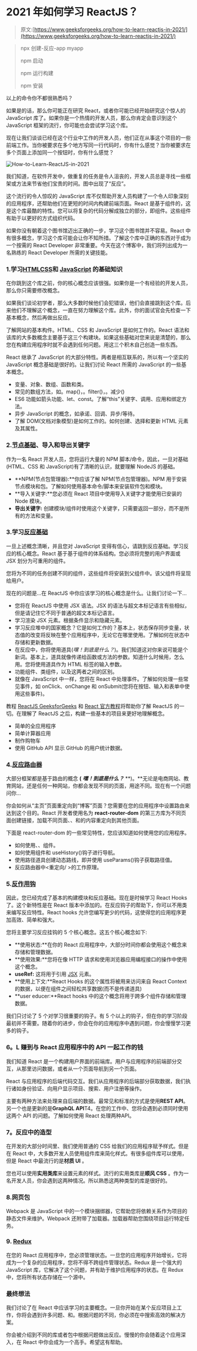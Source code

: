 # 2021 年如何学习 ReactJS？

> 原文:[https://www.geeksforgeeks.org/how-to-learn-reactjs-in-2021/](https://www.geeksforgeeks.org/how-to-learn-reactjs-in-2021/)

> npx 创建-反应-app myapp
> 
> npm 启动
> 
> npm 运行构建
> 
> npm 安装

以上的命令你不都很熟悉吗？

如果是的话，那么你可能正在研究 React，或者你可能已经开始研究这个惊人的 JavaScript 库了。如果你是一个热情的开发人员，那么你肯定会意识到这个 JavaScript 框架的流行，你可能也会尝试学习这个库。

现在让我们谈谈已经在这个行业中工作的开发人员，他们正在从事这个项目的一些前端工作。当你被要求在多个地方写同一行代码时，你有什么感觉？当你被要求在多个页面上添加同一个按钮时，你有什么感觉？

![How-to-Learn-ReactJS-in-2021](img/72be4d584f50912ea4a84819c0e6d299.png)

我们知道，在软件开发中，做重复的任务是令人沮丧的，开发人员总是寻找一些框架或方法来节省他们宝贵的时间。图中出现了“反应”。

这个流行的令人惊叹的 JavaScript 库不仅帮助开发人员构建了一个令人印象深刻的应用程序，还帮助他们在更短的时间内构建前端页面。React 是基于组件的，这是这个库最酷的特性。您可以将复杂的代码分解成独立的部分，即组件。这些组件有助于以更好的方式组织代码。

如果你没有朝着这个图书馆迈出正确的一步，学习这个图书馆并不容易。React 中有很多概念，学习这个库可能会让你不知所措。了解这个库中正确的东西对于成为一个按需的 React Developer 非常重要。今天在这个博客中，我们将列出成为一名熟练的 React Developer 所需的关键技能。

### 1.学习[HTML](https://www.geeksforgeeks.org/html-tutorials/)[CSS](https://www.geeksforgeeks.org/css-tutorials/)和 [JavaScript](https://www.geeksforgeeks.org/javascript-tutorial/) 的基础知识

在你跳到这个库之前，你的核心概念应该很强。如果你是一个有经验的开发人员，那么你只需要修改概念。

如果我们谈论初学者，那么大多数时候他们会犯错误，他们会直接跳到这个库。后来他们不理解这个概念，一直在努力理解这个库。此外，你的面试官会先检查一下基本概念，然后再做出反应。

了解网站的基本构件。HTML、CSS 和 JavaScript 是如何工作的。React 语法和该库的大多数概念主要基于这三个构建块。如果这些基础对您来说是清楚的，那么您在构建应用程序时就不会遇到任何问题。用这三个积木自己创造一些东西。

React 继承了 JavaScript 的大部分特性。两者是相互联系的，所以有一个坚实的 JavaScript 概念基础是很好的。让我们讨论 React 所需的 JavaScript 的一些基本概念。

*   变量、对象、数组、函数和类。
*   常见的数组方法，如。map()，。filter()，。减少()
*   ES6 功能如箭头功能、let、const。了解“this”关键字、调用、应用和绑定方法。
*   异步 JavaScript 的概念，如承诺、回调、异步/等待。
*   了解 DOM(文档对象模型)是如何工作的。如何创建、选择和更新 HTML 元素及其属性。

### 2.[节点基础](https://www.geeksforgeeks.org/introduction-to-nodejs/)、导入和导出关键字

作为一名 React 开发人员，您将运行大量的 NPM 脚本/命令，因此，一旦对基础(HTML、CSS 和 JavaScript)有了清晰的认识，就要理解 NodeJS 的基础。

*   **NPM(节点包管理器):**你应该了解 NPM(节点包管理器)。NPM 用于安装节点模块和包。了解如何使用基本命令/脚本来安装软件包和模块。
*   **导入关键字:**您必须在 React 项目中使用导入关键字才能使用已安装的 Node 模块。
*   **导出关键字:** 创建模块/组件时使用这个关键字，只需要返回一部分，而不是所有的方法和变量。

### 3.学习[反应基础](https://www.geeksforgeeks.org/reactjs/)

一旦上述概念清晰，并且您对 JavaScript 变得有信心，请跳到反应基础。学习反应的核心概念。React 基于基于组件的体系结构。您必须将完整的用户界面或 JSX 划分为可重用的组件。

您将为不同的任务创建不同的组件，这些组件将安装到父组件中。该父组件将呈现给用户。

现在的问题是…在 ReactJS 中你应该学习的核心概念是什么。让我们讨论一下…

*   您将在 ReactJS 中使用 JSX 语法。JSX 的语法与超文本标记语言有些相似，但是请记住它不同于普通的超文本标记语言。
*   学习渲染 JSX 元素。根据条件显示和隐藏元素。
*   学习反应堆中的国家概念？它是如何工作的？基本上，状态保存同步变量，状态值的改变将反映在整个应用程序中，无论它在哪里使用。了解如何在状态中存储和更新数据。
*   在反应中，你将使用道具(*嘿！到底是什么？*)。我们知道这对你来说可能是个新词。基本上，道具就像传递给函数或方法的参数。知道什么时候用，怎么用。您将使用道具作为 HTML 标签的输入参数。
*   功能组件、类组件，以及这两者之间的区别。
*   就像在 JavaScript 中一样，您将在 React 中处理事件。了解如何处理一些常见事件，如 onClick、onChange 和 onSubmit(您将在按钮、输入和表单中使用这些事件)。

教程 [ReactJS GeeksforGeeks](https://www.geeksforgeeks.org/reactjs/) 和 [React 官方教程](https://reactjs.org/tutorial/tutorial.html)将帮助你了解 ReactJS 的一切。在理解了 ReactJS 之后，构建一些基本的项目来更好地理解概念。

*   简单的全应用程序
*   简单计算器应用
*   制作购物车
*   使用 GitHub API 显示 GitHub 的用户统计数据。

### 4.[反应路由器](https://www.geeksforgeeks.org/reactjs-router/)

大部分框架都是基于路由的概念 **(** ***嘿！到底是什么？*** **)。**无论是电商网站、教育网站，还是任何一种网站，你都会发现不同的页面，用途不同。现在有一个问题问你…

你会如何从“主页”页面重定向到“博客”页面？您需要在您的应用程序中设置路由来达到这个目的。React 开发者使用名为 **react-router-dom** 的第三方库为不同页面创建链接，加载不同页面、、和的内容重定向到其他页面。

下面是 react-router-dom 的一些常见特性，您应该知道如何使用您的应用程序。

*   如何使用<route>、<switch>、<browserrouter>组件。</browserrouter></switch></route>
*   如何使用<link>组件和 useHistory()钩子进行导航。
*   使用路径道具创建动态路线，即<route path="”/posts/:post-slug”" component="{Post}">并使用 useParams()钩子获取路径值。</route>
*   反应路由器中<重定向/ >的工作原理。

### 5.[反作用钩](https://www.geeksforgeeks.org/introduction-to-react-hooks/)

因此，您已经完成了基本的构建模块和反应基础。现在是时候学习 React Hooks 了。这个新特性是在 React 版本中添加的。在反应钩子的帮助下，你可以不用类来编写反应特性。React hooks 允许您编写更少的代码，这使得您的应用程序更加高效、简单和强大。

您将主要学习反应挂钩的 5 个核心概念。这五个核心概念如下:

*   **使用状态:**在你的 React 应用程序中，大部分时间你都会使用这个概念来存储和管理数据。
*   **使用效果:**您将在像 HTTP 请求和使用浏览器应用编程接口的操作中使用这个概念。
*   **useRef:** 这将用于引用 [JSX](https://www.geeksforgeeks.org/reactjs-introduction-jsx/) 元素。
*   **使用上下文:**React Hooks 的这个属性将被用来访问来自 React Context 的数据，以便在组件之间轻松共享数据(而不是传递道具)
*   **user educer:**React hooks 中的这个概念将用于跨多个组件存储和管理数据。

我们只讨论了 5 个对学习很重要的钩子。有 5 个以上的钩子，但在你的学习阶段最初并不需要。随着你的进步，你会在你的应用程序中遇到问题，你会慢慢学习更多的钩子。

### **6。L** 赚到与 React 应用程序中的 API 一起工作的钱

我们知道 React 是一个构建用户界面的前端库。用户与应用程序的前端部分交互，从那里访问数据，或者从一个页面导航到另一个页面。

React 与应用程序的后端代码交互。我们从应用程序的后端部分获取数据，我们执行诸如身份验证、向用户显示项目、搜索、用户注册等操作。

主要有两种方法来处理来自后端的数据。最常见和标准的方式是使用**REST API**。另一个也是更新的是**GraphQL API**T4。在您的工作中、您将会遇到必须同时使用这两个 API 的问题。了解如何使用 React 处理两种API。

### 7。反应中的造型

在开发的大部分时间里、我们使用普通的 CSS 给我们的应用程序赋予样式。但是在 React 中，大多数开发人员使用组件库来简化样式。有很多组件库可以使用，但是 React 中最流行的是**材质 UI** 。

您也可以使用**实用类库**来设置元素的样式。流行的实用类库是**顺风 CSS** 。作为一名开发人员，你会遇到这两种情况。所以熟悉这两种类型的库是很好的。

### 8.网页包

Webpack 是 JavaScript 中的一个模块捆绑器，它帮助您将依赖关系作为项目的静态文件来维护。Webpack 还附带了加载器。加载器帮助您围绕项目运行特定任务。

### 9. [Redux](https://www.geeksforgeeks.org/introduction-to-react-redux/)

在您的 React 应用程序中，您必须管理状态。一旦您的应用程序开始增长，它将成为一个复杂的应用程序，您将不得不跨组件管理状态。Redux 是一个强大的 JavaScript 库，它解决了这个问题，并有助于维护应用程序的状态。在 Redux 中，您将所有状态存储在一个源中。

### 最终想法

我们讨论了在 React 中应该学习的主要概念。一旦你开始在某个反应项目上工作，你将会遇到许多问题、和。根据问题的不同，你必须在中搜索高效的解决方案。

你会被介绍到不同的库或者包中根据问题做出反应。慢慢的你会随着这个应用深入，在 React 中你会成为一个高手。希望这有帮助。